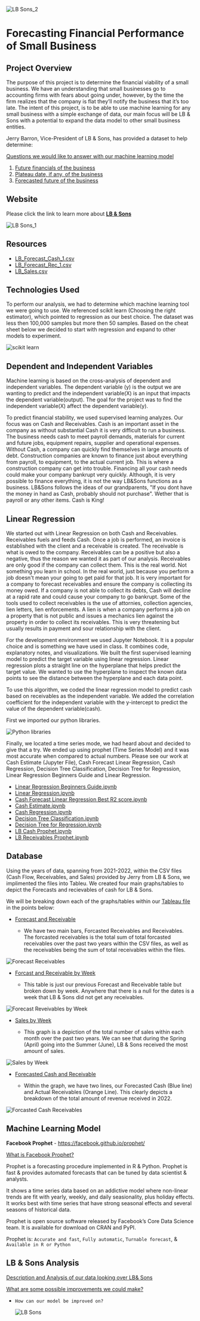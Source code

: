 ![LB   Sons_2](https://user-images.githubusercontent.com/109354592/210472331-776fcdfd-617b-4fc3-98a9-8113439ff8b8.png)


# Forecasting Financial Performance of Small Business

## Project Overview
The purpose of this project is to determine the financial viability of a small business. We have an understanding that small businesses go to accounting firms with fears about going under, however, by the time the firm realizes that the company is flat they’ll notify the business that it’s too late. The intent of this project, is to be able to use machine learning for any small business with a simple exchange of data, our main focus will be LB & Sons with a potential to expand the data model to other small business entities. 

Jerry Barron, Vice-President of LB & Sons, has provided a dataset to help determine:

<ins>Questions we would like to answer with our machine learning model
  
1.	<ins>Future financials of the business
2.	<ins>Plateau date, if any, of the business
3.	<ins>Forecasted future of the business

## Website
Please click the link to learn more about **[LB & Sons](https://lbsons.com/)**
  
![LB   Sons_1](https://user-images.githubusercontent.com/109354592/210474611-73d80216-56cf-4942-b1e2-e016d5ea19d7.png)

## Resources
* [LB_Forecast_Cash_1.csv](https://github.com/William-Venable/Forecasting-Financial-Performance-of-Small-Buisnesses/blob/868a1601c7760b9ab84af13c4cfac5e3cb98570e/Resources1/Resources/csv/LB_Forecast_Cash_1.csv)
* [LB_Forecast_Rec_1.csv](https://github.com/William-Venable/Forecasting-Financial-Performance-of-Small-Buisnesses/blob/868a1601c7760b9ab84af13c4cfac5e3cb98570e/Resources1/Resources/csv/LB_Forecast_Rec_1.csv)
* [LB_Sales.csv](https://github.com/William-Venable/Forecasting-Financial-Performance-of-Small-Buisnesses/blob/868a1601c7760b9ab84af13c4cfac5e3cb98570e/Resources1/Resources/csv/LB_Sales.csv)

## Technologies Used
  To perform our analysis, we had to determine which machine learning tool we were going to use.  We referenced scikit learn (Choosing the right estimator), which pointed to regression as our best choice.  The dataset was less then 100,000 samples but more then 50 samples.  Based on the cheat sheet below we decided to start with regression and expand to other models to experiment.
  
 ![scikit learn](https://user-images.githubusercontent.com/108476566/213287819-2c7c09da-891a-4d22-9ba2-3ca8e4833882.png)


  
 ## Dependent and Independent Variables
 Machine learning is based on the cross-analysis of dependent and independent variables.  The dependent variable (y) is the output we are wanting to predict and the independent variable(X) is an input that impacts the dependent variable(output).  The goal for the project was to find the independent variable(X) affect the dependent variable(y).
 
 To predict financial stability, we used supervised learning analyzes.  Our focus was on Cash and Receivables.  Cash is an important asset in the company as without substantial Cash it is very difficult to run a business.  The business needs cash to meet payroll demands, materials for current and future jobs, equipment repairs, supplier and operational expenses.  Without Cash, a company can quickly find themselves in large amounts of debt.  Construction companies are known to finance just about everything from payroll, to equipment, to the actual current job.  This is where a construction company can get into trouble.  Financing all your cash needs could make your company bankrupt very quickly.  Although, it is very possible to finance everything, it is not the way LB&Sons functions as a business.  LB&Sons follows the ideas of our grandparents, "If you dont have the money in hand as Cash, probably should not purchase".  Wether that is payroll or any other items.  Cash is King!
 
 ## Linear Regression
  
 We started out with Linear Regression on both Cash and Receivables.  Receivables fuels and feeds Cash.  Once a job is performed, an invoice is established with the client and a receivable is created.  The receivable is what is owed to the company.  Receivables can be a positive but also a negative, thus the reason we wanted it as part of our analysis.  Receivables are only good if the company can collect them.  This is the real world.  Not something you learn in school.  In the real world, just because you perform a job doesn't mean your going to get paid for that job.  It is very important for a company to forecast receivables and ensure the company is collecting its money owed.  If a company is not able to collect its debts, Cash will decline at a rapid rate and could cause your company to go bankrupt.  Some of the tools used to collect receivables is the use of attornies, collection agencies, lien letters, lien enforcements.  A lien is when a company performs a job on a property that is not public and issues a mechanics lien against the property in order to collect its receivables.  This is very threatening but usually results in payment and sour relationship with the client.
  
 For the development environment we used Jupyter Notebook.  It is a popular choice and is something we have used in class.  It combines code, explanatory notes, and visualizations.  We built the first supervised learning model to predict the target variable using linear regression.  Linear regression plots a straight line on the hyperplane that helps predict the target value.  We wanted to use the hyperplane to inspect the known data points to see the distance between the hyperplane and each data point.  
  
  To use this algorithm, we coded the linear regression model to predict cash based on receivables as the independent variable.  We added the correlation coefficient for the independent variable with the y-intercept to predict the value of the dependent variable(cash).
  
  First we imported our python libraries.
  
  ![Python libraries](https://user-images.githubusercontent.com/108476566/213348415-7a1207b8-02bc-4eb8-b176-dde5b3e1f056.png)

  
      
Finally, we located a time series mode, we had heard about and decided to give that a try.  We ended up using prophet (Time Series Model) and it was most accurate when compared to actual numbers.  Please see our work at Cash Estimate (Jupyter File), Cash Forecast Linear Regression, Cash Regression, Decision Tree Classification, Decision Tree for Regression, Linear Regression Beginners Guide and Linear Regression.
  
* [Linear Regression Beginners Guide.ipynb](https://github.com/William-Venable/Forecasting-Financial-Performance-of-Small-Buisnesses/blob/8647947c069d2f8f686af907b8060808b34e75b8/Resources1/Resources/ipynb/Linear%20Regression%20Beginners%20Guide.ipynb)
* [Linear Regression.ipynb ](https://github.com/William-Venable/Forecasting-Financial-Performance-of-Small-Buisnesses/blob/9bdf2eca32dd13c20cf3a1339dd08bdf7fadde42/Resources1/Resources/ipynb/Linear%20Regression.ipynb)
* [Cash Forecast Linear Regression Best R2 score.ipynb](https://github.com/William-Venable/Forecasting-Financial-Performance-of-Small-Buisnesses/blob/9bdf2eca32dd13c20cf3a1339dd08bdf7fadde42/Resources1/Resources/ipynb/Cash%20Forecast%20Linear%20Regression%20Best%20R2%20score.ipynb)
* [Cash Estimate.ipynb](https://github.com/William-Venable/Forecasting-Financial-Performance-of-Small-Buisnesses/blob/9bdf2eca32dd13c20cf3a1339dd08bdf7fadde42/Resources1/Resources/ipynb/Cash%20Estimate.ipynb)
* [Cash Regression.ipynb](https://github.com/William-Venable/Forecasting-Financial-Performance-of-Small-Buisnesses/blob/79d16eb0d1df2fc81b7b207620bbbffb6aba5031/Resources1/Resources/ipynb/Cash%20Regression.ipynb)
* [Decision Tree Classification.ipynb](https://github.com/William-Venable/Forecasting-Financial-Performance-of-Small-Buisnesses/blob/e817ee27dc31f6ca3e247a381255d286fbce7231/Resources1/Resources/ipynb/Decision%20Tree%20Classification%20LB.ipynb)
* [Decision Tree for Regression.ipynb](https://github.com/William-Venable/Forecasting-Financial-Performance-of-Small-Buisnesses/blob/e817ee27dc31f6ca3e247a381255d286fbce7231/Resources1/Resources/ipynb/Decision%20Tree%20for%20Regression.ipynb)
* [LB Cash Prophet.ipynb](https://github.com/William-Venable/Forecasting-Financial-Performance-of-Small-Buisnesses/blob/0c2a20e9f583adbc435f5e2ca552f18a9953e026/Resources1/Resources/ipynb/LB%20Cash%20Prophet.ipynb)
* [LB Receivables Prophet.ipynb](https://github.com/William-Venable/Forecasting-Financial-Performance-of-Small-Buisnesses/blob/0c2a20e9f583adbc435f5e2ca552f18a9953e026/Resources1/Resources/ipynb/LB%20Receivables%20Prophet.ipynb)


## Database
Using the years of data, spanning from 2021-2022, within the CSV files (Cash Flow, Receivables, and Sales) provided by Jerry from LB & Sons, we implimented the files into Tableu. We created four main graphs/tables to depict the Forecasts and recievables of cash for LB & Sons.

We will be breaking down each of the graphs/tables within our [Tableau file](https://github.com/William-Venable/Forecasting-Financial-Performance-of-Small-Buisnesses/blob/main/Financial_Perf_Dashboard/Financial_Performance.twbx) in the points below:
  
  - <ins>Forecast and Receivable
  
    - We have two main bars, Forcasted Receivables and Receivables. The forcasted receivables is the total sum of total forcasted receivables over the past two years within the CSV files, as well as the receivables being the sum of total receivables within the files.
   
 ![Forecast   Receivables](https://user-images.githubusercontent.com/109354592/211960376-82bde994-1007-4457-a8da-3ece2276474e.png)
    
  - <ins>Forcast and Receivable by Week
  
    - This table is just our previous Forecast and Receivable table but broken down by week. Anywhere that there is a null for the dates is a week that LB & Sons did not get any receivables.
    
 ![Forecast   Reveivables by Week](https://user-images.githubusercontent.com/109354592/211960418-e2e86797-f461-48f1-9bfe-47cf006c0d1f.png)

  - <ins>Sales by Week
  
    - This graph is a depiction of the total number of sales within each month over the past two years. We can see that during the Spring (April) going into the Summer (June), LB & Sons received the most amount of sales.
    
 ![Sales by Week](https://user-images.githubusercontent.com/109354592/211960500-91fc3be3-a2a5-4712-9658-7a54a9c8f400.png)

  - <ins>Forecasted Cash and Receivable
  
    - Within the graph, we have two lines, our Forecasted Cash (Blue line) and Actual Receivables (Orange Line). This clearly depicts a breakdown of the total amount of revenue received in 2022.
    
![Forcasted Cash   Receivables](https://user-images.githubusercontent.com/109354592/211960557-b18c7676-829c-4f93-8760-5087550bd7e2.png)

## Machine Learning Model

**Facebook Prophet** - https://facebook.github.io/prophet/

<ins>What is Facebook Prophet?
  
Prophet is a forecasting procedure implemented in R & Python. Prophet is fast & provides automated forecasts that can be tuned by data scientist & analysts.
  
It shows a time series data based on an addictive model where non-linear trends are fit with yearly, weekly, and daily seasionality, plus holiday effects. It works best with time series that have strong seasonal effects and several seasons of historical data. 
  
Prophet is open source software released by Facebook’s Core Data Science team. It is available for download on CRAN and PyPI.

Prophet is: `Accurate and fast`, `Fully automatic`, `Turnable forecast`, & `Available in R or Python`   
  
## LB & Sons Analysis

<ins>Description and Analysis of our data looking over LB& Sons
  
<ins>What are some possible improvements we could make?
- `How can our model be improved on?`
  
  ![LB   Sons](https://user-images.githubusercontent.com/109354592/210474480-6c687ea1-56ba-4134-9e81-bfbeabb5dd42.png)

  


  
